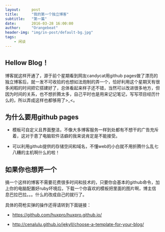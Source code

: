```yaml
---
layout:     post
title:      "我的第一个独立博客"
subtitle:   "第一篇"
date:       2016-03-28 16:00:00
author:     "Orangebeat"
header-img: "img/in-post/default-bg.jpg"
tags:
    - 闲谈
---
```


## Hellow Blog！

博客就这样开通了，源于前个星期看到网友candycat用github pages做了漂亮的独立博客后，就一发不可收拾的也想如法炮制的弄一个，恰好利用这个星期天有很多闲暇的时间把它搭建好了，总体看起来样子还不错，当然可以改进很多地方，但因为时间的关系，也不想折腾太多，自己平时也是用来记记笔记，写写项目经历什么的，所以弄成这样也都够用了>_<。

## 为什么要用github pages


* 模板可自定义且界面整洁，不像大多博客服务一样到处都有不想干的广告充斥着，这对于患了电脑软件洁癖的我来说肯定是不能接受。

* 可以利用github提供的存储空间和域名，不懂web的小白就不用折腾什么乱七八糟的主机啊什么的啦！

## 如果你也想弄一个

搞一个这样的博客不需要花费很多时间和技术的，只要你会基本的github命令，加上你的电脑配置好ruby坏境后，下载一个你喜欢的模板把里面的图片啊，博主信息巴拉巴拉。。。什么的改成自己的就行了。

具体的荷枪实弹的操作还得请转到下面链接：

* https://github.com/huxpro/huxpro.github.io/

* http://cenalulu.github.io/jekyll/choose-a-template-for-your-blog/